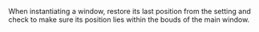 ﻿When instantiating a window, restore its last position from the setting and check to make sure
its position lies within the bouds of the main window.